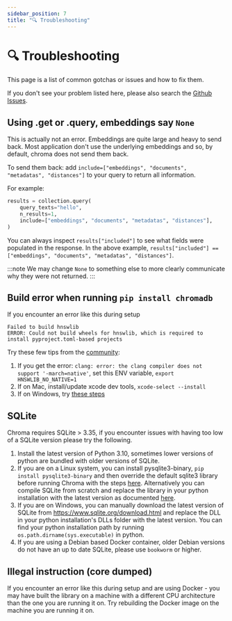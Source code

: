 ```yaml
---
sidebar_position: 7
title: "🔍 Troubleshooting"
---
```


# 🔍 Troubleshooting

This page is a list of common gotchas or issues and how to fix them.

If you don't see your problem listed here, please also search the [Github Issues](https://github.com/chroma-core/chroma/issues).

## Using .get or .query, embeddings say `None`

This is actually not an error. Embeddings are quite large and heavy to send back. Most application don't use the underlying embeddings and so, by default, chroma does not send them back.

To send them back: add `include=["embeddings", "documents", "metadatas", "distances"]` to your query to return all information.

For example:

```python
results = collection.query(
    query_texts="hello",
    n_results=1,
    include=["embeddings", "documents", "metadatas", "distances"],
)
```

You can always inspect `results["included"]` to see what fields were populated in the response. In the above example, `results["included"] == ["embeddings", "documents", "metadatas", "distances"]`.

:::note
We may change `None` to something else to more clearly communicate why they were not returned.
:::

## Build error when running `pip install chromadb`

If you encounter an error like this during setup

```
Failed to build hnswlib
ERROR: Could not build wheels for hnswlib, which is required to install pyproject.toml-based projects
```

Try these few tips from the [community](https://github.com/chroma-core/chroma/issues/221):

1. If you get the error: `clang: error: the clang compiler does not support '-march=native'`, set this ENV variable, `export HNSWLIB_NO_NATIVE=1`
2. If on Mac, install/update xcode dev tools, `xcode-select --install`
3. If on Windows, try [these steps](https://github.com/chroma-core/chroma/issues/250#issuecomment-1540934224)

## SQLite

Chroma requires SQLite > 3.35, if you encounter issues with having too low of a SQLite version please try the following.

1. Install the latest version of Python 3.10, sometimes lower versions of python are bundled with older versions of SQLite.
2. If you are on a Linux system, you can install pysqlite3-binary, `pip install pysqlite3-binary` and then override the default
   sqlite3 library before running Chroma with the steps [here](https://gist.github.com/defulmere/8b9695e415a44271061cc8e272f3c300).
   Alternatively you can compile SQLite from scratch and replace the library in your python installation with the latest version as documented [here](https://github.com/coleifer/pysqlite3#building-a-statically-linked-library).
3. If you are on Windows, you can manually download the latest version of SQLite from https://www.sqlite.org/download.html and
   replace the DLL in your python installation's DLLs folder with the latest version. You can find your python installation path by running `os.path.dirname(sys.executable)` in python.
4. If you are using a Debian based Docker container, older Debian versions do not have an up to date SQLite, please use `bookworm` or higher.

##  Illegal instruction (core dumped)

If you encounter an error like this during setup and are using Docker - you may have built the library on a machine with a different CPU architecture than the one you are running it on. Try rebuilding the Docker image on the machine you are running it on.
